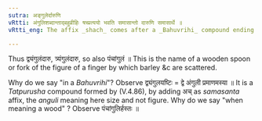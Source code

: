 ```yaml
---
sutra: अङ्गुलेर्दारुणि
vRtti: अंगुलिशब्दान्ताद्बहुव्रीहिः षच्प्रत्ययो भवति समासान्तो दारुणि समासार्थे ॥
vRtti_eng: The affix _shach_ comes after a _Bahuvrihi_ compound ending in the word _anguli_, when the compound means 'a piece of wood'.

---
```

Thus द्व्यंगुलंदारु, त्र्यंगुलंदारु, so also पंचांगुलं ॥ This is the name of a wooden spoon or fork of the figure of a finger by which barley &c are scattered.

Why do we say "in a _Bahuvrihi_"? Observe द्व्यंगुलयष्टिः = द्वे अंगुली प्रमाणमस्या ॥ It is a _Tatpurusha_ compound formed by (V.4.86), by adding अच् as _samasanta_ affix, the _anguli_ meaning here size and not figure. Why do we say "when meaning a wood" ? Observe पंचांगुलिर्हस्तः ॥